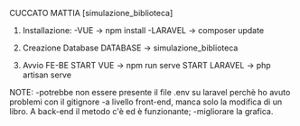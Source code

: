 CUCCATO MATTIA [simulazione_biblioteca]

1. Installazione:
	-VUE -> npm install
	-LARAVEL -> composer update

2. Creazione Database
	DATABASE -> simulazione_biblioteca

3. Avvio FE-BE
START VUE -> npm run serve
START LARAVEL -> php artisan serve


NOTE: 
-potrebbe non essere presente il file .env su laravel perchè ho avuto problemi con il gitignore
-a livello front-end, manca solo la modifica di un libro. A back-end il metodo c'è ed è funzionante;
-migliorare la grafica.
